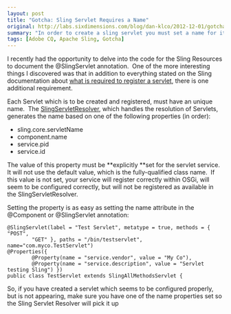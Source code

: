 ```yaml
---
layout: post
title: "Gotcha: Sling Servlet Requires a Name"
original: http://labs.sixdimensions.com/blog/dan-klco/2012-12-01/gotcha-sling-servlet-requires-name
summary: "In order to create a sling servlet you must set a name for it - learn why"
tags: [Adobe CQ, Apache Sling, Gotcha]
---
```


I recently had the opportunity to delve into the code for the Sling Resources to document the @SlingServlet annotation.&nbsp; One of the more interesting things I discovered was that in addition to everything stated on the Sling documentation about [what is required to register a servlet][1], there is one additional requirement.

Each Servlet which is to be created and registered, must have an unique name.&nbsp; The [SlingServletResolver][2], which handles the resolution of Servlets, generates the name based on one of the following properties (in order):

*   sling.core.servletName
*   component.name
*   service.pid
*   service.id

The value of this property must be **explicitly **set for the servlet service.&nbsp; It will not use the default value, which is the fully-qualified class name.&nbsp; If this value is not set, your service will register correctly within OSGi, will seem to be configured correctly, but will not be registered as available in the SlingServletResolver.

Setting the property is as easy as setting the name attribute in the @Component or @SlingServlet annotation:

	@SlingServlet(label = "Test Servlet", metatype = true, methods = { "POST",
			"GET" }, paths = "/bin/testservlet", name="com.myco.TestServlet")
	@Properties({
			@Property(name = "service.vendor", value = "My Co"),
			@Property(name = "service.description", value = "Servlet testing Sling") })
	public class TestServlet extends SlingAllMethodsServlet {

So, if you have created a servlet which seems to be configured properly, but is not appearing, make sure you have one of the name properties set so the Sling Servlet Resolver will pick it up

 [1]: http://sling.apache.org/site/servlets.html "Sling Servlet Documentation"
 [2]: http://svn.apache.org/repos/asf/sling/trunk/bundles/servlets/resolver/src/main/java/org/apache/sling/servlets/resolver/internal/SlingServletResolver.java "Sling Servlet Resolver code"  